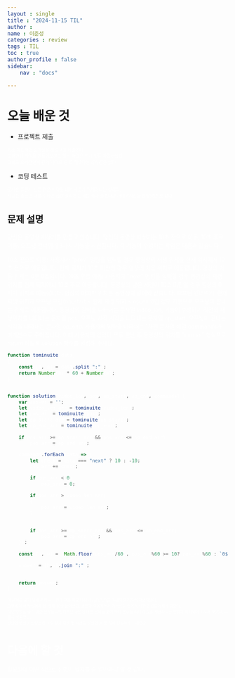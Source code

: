 ```yaml
---
layout : single
title : "2024-11-15 TIL"
author : 
name : 이준성
categories : review
tags : TIL
toc : true
author_profile : false
sidebar:
    nav : "docs"

---
```

# 오늘 배운 것

-  프로젝트 제출

<span style = "color:white; font-size:70%">기존 작업하던 결과물을 완결내고 제출했다.<br>
오랜만에 게임을 만들어보려고 하는 작업은 역시 힘든 작업이었다.<br>
그래도 오래간만에 뭔가 제대로 된 걸 해냈다는 성취감은 있다.
</span>


- 코딩 테스트 

<span style = "color:white; font-size:70%">문제를 풀면서 느낀 점은 아직도 내가 사고가 딱딱하다는 것이다.<br>
사고를 조금만 다르게 하면 금방 풀리는 문제를 하나 풀겠다고 거의 4시간을 붙잡았던 것 같다. <br>
</span>

## 문제 설명

<span style = "color:white; font-size:90%">
당신은 동영상 재생기를 만들고 있습니다. 당신의 동영상 재생기는 10초 전으로 이동, 10초 후로 이동, 오프닝 건너뛰기 3가지 기능을 지원합니다. 각 기능이 수행하는 작업은 다음과 같습니다.

10초 전으로 이동: 사용자가 "prev" 명령을 입력할 경우 동영상의 재생 위치를 현재 위치에서 10초 전으로 이동합니다. 현재 위치가 10초 미만인 경우 영상의 처음 위치로 이동합니다. 영상의 처음 위치는 0분 0초입니다.
10초 후로 이동: 사용자가 "next" 명령을 입력할 경우 동영상의 재생 위치를 현재 위치에서 10초 후로 이동합니다. 동영상의 남은 시간이 10초 미만일 경우 영상의 마지막 위치로 이동합니다. 영상의 마지막 위치는 동영상의 길이와 같습니다.
오프닝 건너뛰기: 현재 재생 위치가 오프닝 구간(op_start ≤ 현재 재생 위치 ≤ op_end)인 경우 자동으로 오프닝이 끝나는 위치로 이동합니다.
동영상의 길이를 나타내는 문자열 video_len, 기능이 수행되기 직전의 재생위치를 나타내는 문자열 pos, 오프닝 시작 시각을 나타내는 문자열 op_start, 오프닝이 끝나는 시각을 나타내는 문자열 op_end, 사용자의 입력을 나타내는 1차원 문자열 배열 commands가 매개변수로 주어집니다. 이때 사용자의 입력이 모두 끝난 후 동영상의 위치를 "mm:ss" 형식으로 return 하도록 solution 함수를 완성해 주세요.
</span>

```js
function tominuite(data)
{
    const [h, m] = data.split(":");
    return Number(h) * 60 + Number(m);
}


function solution(video_len, pos, op_start, op_end, commands) {
    var answer = '';
    let video_len_arr = tominuite(video_len);
    let pos_arr = tominuite(pos);
    let op_start_arr = tominuite(op_start);
    let op_end_arr = tominuite(op_end);

    if(pos_arr >= op_start_arr && pos_arr <= op_end_arr)
        pos_arr = op_end_arr;

    commands.forEach(data => {
        let check = data === "next" ? 10 : -10;
        pos_arr += check;

        if(pos_arr < 0)
            pos_arr = 0;

        if(pos_arr > video_len_arr)
        {
            pos_arr = video_len_arr;
        }


        if(pos_arr >= op_start_arr && pos_arr <= op_end_arr)
            pos_arr = op_end_arr;
    });

    const [h, w] = [Math.floor(pos_arr/60), pos_arr%60 >= 10? pos_arr%60 : `0${pos_arr%60}`];

    answer = [h,w].join(":");

    
    return answer;
}
```

<span style = "color:white; font-size:70%">이 문제를 풀기 위해 원래는 시간과 분을 따로 나눠서 split(":")을 이용해 분리하여 작업하였다.<br>
그렇게 하자 작업해야 할 게 배 이상 늘어났고, 코드가 길어지면서 가독성이 떨어져 이해도 힘들어지게 되었다.<br>
해당 방법을 풀기 위한 문제를 고민해보던 가운데 다른 문제를 훑어 보다 변수를 하나의 값을 치환하자는 방법이 제시되어 시도해 보았고, 그 결과 성공했다.<br>
간단한 방법이 있었는데 그걸 알기 위해 몇 시간을 허비한 게 좀 많이 한심하게 느껴졌다.
</span>


# 다음에 할 것

월요일에 어떤 식으로 진행이 될지를 좀 알아봐야 할 것 같다. 